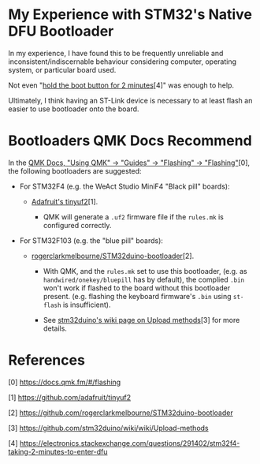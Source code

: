 # My Experience with STM32's Native DFU Bootloader

In my experience, I have found this to be frequently unreliable and
inconsistent/indiscernable behaviour considering computer, operating
system, or particular board used.

Not even "[hold the boot button for 2
minutes](https://electronics.stackexchange.com/questions/291402/stm32f4-taking-2-minutes-to-enter-dfu)[4]"
was enough to help.

Ultimately, I think having an ST-Link device is necessary to at least
flash an easier to use bootloader onto the board.

# Bootloaders QMK Docs Recommend

In the [QMK Docs, "Using QMK" -> "Guides" -> "Flashing" -> "Flashing"](https://docs.qmk.fm/#/flashing)[0],
the following bootloaders are suggested:

- For STM32F4 (e.g. the WeAct Studio MiniF4 "Black pill" boards):

  - [Adafruit's tinyuf2](https://github.com/adafruit/tinyuf2)[1].

    - QMK will generate a `.uf2` firmware file if the `rules.mk`
      is configured correctly.

- For STM32F103 (e.g. the "blue pill" boards):

  - [rogerclarkmelbourne/STM32duino-bootloader](https://github.com/rogerclarkmelbourne/STM32duino-bootloader)[2].

    - With QMK, and the `rules.mk` set to use this bootloader, (e.g.
      as `handwired/onekey/bluepill` has by default), the complied
      `.bin` won't work if flashed to the board without this
      bootloader present. (e.g. flashing the keyboard firmware's
      `.bin` using `st-flash` is insufficient).

    - See [stm32duino's wiki page on Upload methods](https://github.com/stm32duino/wiki/wiki/Upload-methods)[3] for more details.

# References

[0] https://docs.qmk.fm/#/flashing

[1] https://github.com/adafruit/tinyuf2

[2] https://github.com/rogerclarkmelbourne/STM32duino-bootloader

[3] https://github.com/stm32duino/wiki/wiki/Upload-methods

[4] https://electronics.stackexchange.com/questions/291402/stm32f4-taking-2-minutes-to-enter-dfu
